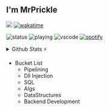 ## I'm MrPrickle
![](https://komarev.com/ghpvc/?username=MrPrickle&color=blue&style=plastic)
[![wakatime](https://wakatime.com/badge/user/c70c67bc-ebd9-48fd-90dd-12e3d0f09163.svg)](https://wakatime.com/@c70c67bc-ebd9-48fd-90dd-12e3d0f09163&style=plastic)

![status](https://nocache.advaith.workers.dev?url=https://img.shields.io/endpoint?url=https://dev.discordprofiles.me/api/badge/status/766737064133132298?simple=true)
![playing](https://nocache.advaith.workers.dev?url=https://img.shields.io/endpoint?url=https://dev.discordprofiles.me/api/badge/playing/766737064133132298)
![vscode](https://nocache.advaith.workers.dev?url=https://img.shields.io/endpoint?url=https://dev.discordprofiles.me/api/badge/vscode/766737064133132298)
[![spotify](https://nocache.advaith.workers.dev?url=https://img.shields.io/endpoint?url=https://dev.discordprofiles.me/api/badge/spotify/766737064133132298)](https://dev.discordprofiles.me/openspotify/276544649148235776)

<details>
  <summary>Github Stats ⚡</summary>
  
  <a href="#">![Github stats](https://github-readme-stats.vercel.app/api?username=mrprickle&theme=blueberry&count_private=true&hide_border=true&line_height=20)</a>
  <a href="#">![Top Langs](https://github-readme-stats.vercel.app/api/top-langs/?username=mrprickle&layout=compact&theme=blueberry&count_private=true&hide_border=true)</a>
</details>

* Bucket List
  * Pipelining
  * Dll Injection
  * SQL
  * Algs
  * DataStructures
  * Backend Development



<!--
**MrPrickle/MrPrickle** is a ✨ _special_ ✨ repository because its `README.md` (this file) appears on your GitHub profile.

Here are some ideas to get you started:

- 🔭 I’m currently working on ...
- 🌱 I’m currently learning ...
- 👯 I’m looking to collaborate on ...
- 🤔 I’m looking for help with ...
- 💬 Ask me about ...
- 📫 How to reach me: ...
- 😄 Pronouns: ...
- ⚡ Fun fact: ...
-->
